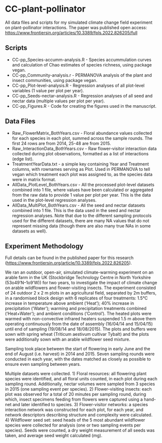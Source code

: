 # CC-plant-pollinator
All data files and scripts for my simulated climate change field experiment on plant-pollinator interactions. The paper was published open access: https://www.frontiersin.org/articles/10.3389/fpls.2022.826205/full


## Scripts
* CC-pp_Species-accumm-analysis.R - Species accummulation curves and calculation of Chao estimates of species richness, using package vegan.
* CC-pp_Community-analysis.r - PERMANOVA analysis of the plant and insect communities, using package vegan.
* CC-pp_Plot-level-analysis.R - Regression analyses of all plot-level variables (1 value per plot per year).
* CC-pp_Seeds-nectar-analysis.R - Regression analyses of all seed and nectar data (multiple values per plot per year).
* CC-pp_Figures.R - Code for creating the figures used in the manuscript.


## Data Files
* Raw_FlowerMatrix_BothYears.csv - Floral abundance values collected for each species in each plot, summed across the sample rounds. The first 24 rows are from 2014, 25-48 are from 2015.
* Raw_InteractionData_BothYears.csv - Raw flower-visitor interaction data collected during plot observations, formatted as a list of interactions (edge list).
* TreatmentYearData.txt - a simple key containing Year and Treatment columns, with rownames serving as Plot. Used in PERMANOVA to tell vegan which treatment each plot was assigned to, as the species data were in matrix format.
* AllData_PlotLevel_BothYears.csv - All the processed plot-level datasets combined into 1 file, where values have been calculated or aggregated from the raw data to provide 1 value per plot per year. This is the data used in the plot-level regression analyses.
* AllData_MultiPlot_BothYears.csv - All the seed and nectar datasets combined into 1 file. This is the data used in the seed and nectar regression analyses. Note that due to the different sampling protocols used for the different datasets, there are many NA values that do not represent missing data (though there are also many true NAs in some datasets as well). 



## Experiment Methodology
Full details can be found in the published paper for this research (https://www.frontiersin.org/article/10.3389/fpls.2022.826205).

We ran an outdoor, open-air, simulated climate-warming experiment on an arable farm in the UK (Stockbridge Technology Centre in North Yorkshire (53o49’N–1o9’W)) for two years, to investigate the impact of climate change on arable wildflowers and flower-visiting insects. The experiment consisted of 24 outdoor 2 x 2 m plots in an agricultural field, separated by 2m buffers, in a randomised block design with 6 replicates of four treatments: 1.5°C increase in temperature above ambient (‘Heat’); 40% increase in precipitation (‘Water’); warming and precipitation treatments combined (‘Heat+Water’); and ambient conditions (‘Control’). The heated plots were warmed with non-convective infrared heaters suspended 1.5 m above them operating continuously from the date of assembly (16/04/14 and 15/04/15) until end of sampling (19/08/14 and 18/08/2015). The plots and buffers were sown with spring wheat (Triticum aestivum cultivar Tybalt) and the plots were additionally sown with an arable wildflower seed mixture.

Sampling took place between the start of flowering in early June and the end of August (i.e. harvest) in 2014 and 2015. Seven sampling rounds were conducted in each year, with the dates matched as closely as possible to ensure even sampling between years. 

Multiple datasets were collected. 1) Floral resources: all flowering plant species were identified, and all floral units counted, in each plot during each sampling round. Additionally, nectar volumes were sampled from 3 species in 2015 (one sampling event per species). 2) Flower-visiting insects: each plot was observed for a total of 20 minutes per sampling round, during which, insect specimens feeding from flowers were captured using a hand-net and later identified to species. 3) Flower-visitor networks: a species interaction network was constructed for each plot, for each year, and network descriptors describing structure and complexity were calculated. 4) Wildflower seed set: seed heads of the 5 most abundant wildflower species were collected for analysis (one or two sampling events per species). Seeds were counted, a dry weight measurement of all seeds was taken, and average seed weight calculated (mg). 
